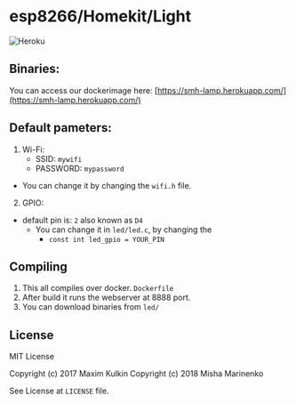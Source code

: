# esp8266/Homekit/Light
![Heroku](https://heroku-badge.herokuapp.com/?app=smd-lamp)
## Binaries:
You can access our dockerimage here: [https://smh-lamp.herokuapp.com/](https://smh-lamp.herokuapp.com/)
## Default pameters:
1. Wi-Fi:
    * SSID: ` mywifi `
    * PASSWORD: ` mypassword `
  * You can change it by changing the ` wifi.h ` file.  
2. GPIO:
* default pin is: ` 2 ` also known as ` D4 `
  * You can change it in ` led/led.c `, by changing the 
    * `const int led_gpio = YOUR_PIN `
## Compiling
1. This all compiles over docker. ` Dockerfile `
2. After build it runs the webserver at 8888 port.
3. You can download binaries from ` led/ `

## License
MIT License

Copyright (c) 2017 Maxim Kulkin
Copyright (c) 2018 Misha Marinenko

See License at ` LICENSE ` file.